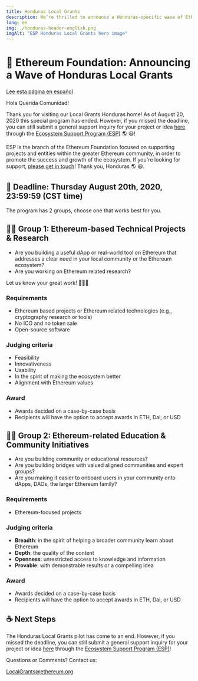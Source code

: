 ```yaml
---
title: Honduras Local Grants
description: We’re thrilled to announce a Honduras-specific wave of Ethereum Foundation grants!
lang: en
img: ./honduras-header-english.png
imgAlt: "ESP Honduras Local Grants hero image"
---
```


# 🦜 Ethereum Foundation: Announcing a Wave of Honduras Local Grants

[Lee esta página en español](/es/local-grants/honduras/)

Hola Querida Comunidad!

Thank you for visiting our Local Grants Honduras home! As of August 20, 2020 this special program has ended. However, if you missed the deadline, you can still submit a general support inquiry for your project or idea [here](https://esp.ethereum.foundation/en/project/) through the [Ecosystem Support Program (ESP)](/en/) 🌎 😃!

ESP is the branch of the Ethereum Foundation focused on supporting projects and entities within the greater Ethereum community, in order to promote the success and growth of the ecosystem. If you're looking for support, [please get in touch](https://esp.ethereum.foundation/en/project/)! Thank you, Honduras 🌎 😃.

## 📣 Deadline: Thursday August 20th, 2020, 23:59:59 (CST time)

The program has 2 groups, choose one that works best for you.

## 👩‍🚀 Group 1: Ethereum-based Technical Projects & Research

- Are you building a useful dApp or real-world tool on Ethereum that addresses a clear need in your local community or the Ethereum ecosystem?
- Are you working on Ethereum related research?

Let us know your great work! 👨🏼‍💻

### Requirements

- Ethereum based projects or Ethereum related technologies (e.g., cryptography research or tools)
- No ICO and no token sale
- Open-source software

### Judging criteria

- Feasibility
- Innovativeness
- Usability
- In the spirit of making the ecosystem better
- Alignment with Ethereum values

### Award

- Awards decided on a case-by-case basis
- Recipients will have the option to accept awards in ETH, Dai, or USD

## 👩‍🏫 Group 2: Ethereum-related Education & Community Initiatives

- Are you building community or educational resources?
- Are you building bridges with valued aligned communities and expert groups?
- Are you making it easier to onboard users in your community onto dApps, DAOs, the larger Ethereum family?

### Requirements

- Ethereum-focused projects

### Judging criteria

- **Breadth**: in the spirit of helping a broader community learn about Ethereum
- **Depth**: the quality of the content
- **Openness**: unrestricted access to knowledge and information
- **Provable**: with demonstrable results or a compelling idea

### Award

- Awards decided on a case-by-case basis
- Recipients will have the option to accept awards in ETH, Dai, or USD

## ☕️ Next Steps

The Honduras Local Grants pilot has come to an end. However, if you missed the deadline, you can still submit a general support inquiry for your project or idea [here](https://esp.ethereum.foundation/en/project/) through the [Ecosystem Support Program (ESP)](/en/)!

Questions or Comments? Contact us:

[LocalGrants@ethereum.org](mailto:LocalGrants@ethereum.org)
